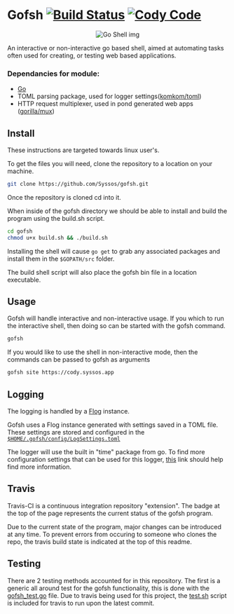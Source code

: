 # Gofsh [![Build Status](https://travis-ci.com/Syssos/gofsh.svg?branch=main)](https://travis-ci.com/github/Syssos/gofsh)  [![Cody Code](https://syssos.app/static/images/index/cody_code.svg)](https://syssos.app)

<p align="center">
  <img src="https://syssos.app/static/images/index/gofsh.png" alt="Go Shell img"/>
</p>

An interactive or non-interactive go based shell, aimed at automating tasks often used for creating, or testing web based applications. 

### Dependancies for module:
- [Go](https://golang.org/)
- TOML parsing package, used for logger settings([komkom/toml](https://github.com/komkom/toml))
- HTTP request multiplexer, used in pond generated web apps ([gorilla/mux](https://github.com/gorilla/mux))

## Install

These instructions are targeted towards linux user's.

To get the files you will need, clone the repository to a location on your machine.

```bash
git clone https://github.com/Syssos/gofsh.git
```
Once the repository is cloned cd into it. 

When inside of the gofsh directory we should be able to install and build the program using the build.sh script.

``` bash
cd gofsh
chmod u+x build.sh && ./build.sh
```

Installing the shell will cause ```go get``` to grab any associated packages and install them in the ```$GOPATH/src``` folder.

The build shell script will also place the gofsh bin file in a location executable.

## Usage
Gofsh will handle interactive and non-interactive usage. If you which to run the interactive shell, then doing so can be started with the gofsh command.

```bash
gofsh
```

If you would like to use the shell in non-interactive mode, then the commands can be passed to gofsh as arguments

```bash
gofsh site https://cody.syssos.app
```

## Logging
The logging is handled by a [Flog](https://github.com/Syssos/gofsh/tree/main/src/filelog#filelog) instance. 

Gofsh uses a Flog instance generated with settings saved in a TOML file. These settings are stored and configured in the [``` $HOME/.gofsh/config/LogSettings.toml ```](https://github.com/Syssos/gofsh/blob/main/etc/config/config/LogSettings.toml)

The logger will use the built in "time" package from go. To find more configuration settings that can be used for this logger, [this](https://www.geeksforgeeks.org/time-formatting-in-golang/) link should help find more information.

## Travis
Travis-CI is a continuous integration repository "extension". The badge at the top of the page represents the current status of the gofsh program.

Due to the current state of the program, major changes can be introduced at any time. To prevent errors from occuring to someone who clones the repo, the travis build state is indicated at the top of this readme.

## Testing 

There are 2 testing methods accounted for in this repository. The first is a generic all around test for the gofsh functionality, this is done with the [gofsh_test.go](https://github.com/Syssos/gofsh/blob/main/gofsh_test.go) file. Due to travis being used for this project, the [test.sh](https://github.com/Syssos/gofsh/blob/main/test.sh) script is included for travis to run upon the latest commit.
